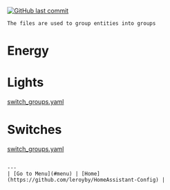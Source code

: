 [![GitHub last commit](https://img.shields.io/github/last-commit/leroyby/homeassistant-config?style=flat)](https://github.com/leroyby/HomeAssistant-Config/commits/main)

```
The files are used to group entities into groups
```
# Energy


# Lights
 [switch_groups.yaml](https://github.com/leroyby/HomeAssistant-Config/blob/main/groups/light_groups)
# Switches
 [switch_groups.yaml](https://github.com/leroyby/HomeAssistant-Config/blob/main/switch/switch_groups.yaml)


```

---
| [Go to Menu](#menu) | [Home](https://github.com/leroyby/HomeAssistant-Config) |